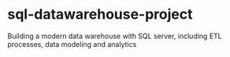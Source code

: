 # sql-datawarehouse-project
Building a modern data warehouse with SQL server, including ETL processes, data modeling and analytics
